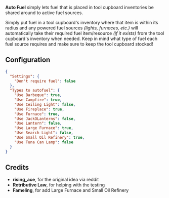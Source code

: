 **Auto Fuel** simply lets fuel that is placed in tool cupboard inventories be shared around to active fuel sources.

Simply put fuel in a tool cupboard's inventory where that item is within its radius and any powered fuel sources *(lights, furnaces, etc.)* will automatically take their required fuel item/resource *(if it exists)* from the tool cupboard's inventory when needed. Keep in mind what type of fuel each fuel source requires and make sure to keep the tool cupboard stocked!

## Configuration

```json
{
  "Settings": {
    "Don't require fuel": false
  },
  "Types to autofuel": {
    "Use Barbeque": true,
    "Use Campfire": true,
    "Use Ceiling Light": false,
    "Use Fireplace": true,
    "Use Furnace": true,
    "Use JackOLanterns": false,
    "Use Lantern": false,
    "Use Large Furnace": true,
    "Use Search Light": false,
    "Use Small Oil Refinery": true,
    "Use Tuna Can Lamp": false
  }
}
```

## Credits

- **rising_ace**, for the original idea via reddit
- **Retributive Law**, for helping with the testing
- **Fameling**, for add Large Furnace and Small Oil Refinery
